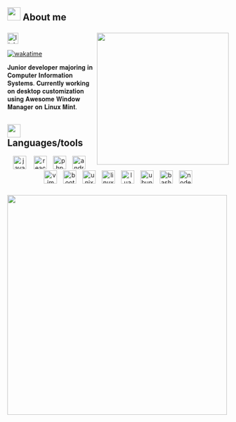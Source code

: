 <h2><img src="https://media.tenor.com/mr9ZTxhFxVAAAAAi/annoying-dog-undertale.gif" width="30"> About me 
</h2>

###
<img align="right" width="300" src="https://i.pinimg.com/originals/b1/ad/ba/b1adba819abf70d9ea98d4e65ea9f2a5.gif"  />

<div align="left">
  <a href="www.linkedin.com/in/laurahobold" target="www.linkedin.com/in/laurahobold">
    <img src="https://img.shields.io/static/v1?message=laurahobold&logo=linkedin&label=&color=ff93b9&logoColor=ff93b9&labelColor=484646&style=for-the-badge" height="25" alt="linkedin logo"  />
  </a>

  [![wakatime](https://wakatime.com/badge/user/50afa9a3-cda1-4676-953f-200674aa1687.svg?style=flat&label=&color=ff93b9&logoColor=ff93b9&labelColor=484646)](https://wakatime.com/@50afa9a3-cda1-4676-953f-200674aa1687)

</div>



<p align="left">    𝐉𝐮𝐧𝐢𝐨𝐫 𝐝𝐞𝐯𝐞𝐥𝐨𝐩𝐞𝐫 𝐦𝐚𝐣𝐨𝐫𝐢𝐧𝐠 𝐢𝐧 𝐂𝐨𝐦𝐩𝐮𝐭𝐞𝐫 𝐈𝐧𝐟𝐨𝐫𝐦𝐚𝐭𝐢𝐨𝐧 𝐒𝐲𝐬𝐭𝐞𝐦𝐬. 𝐂𝐮𝐫𝐫𝐞𝐧𝐭𝐥𝐲 𝐰𝐨𝐫𝐤𝐢𝐧𝐠 𝐨𝐧 𝐝𝐞𝐬𝐤𝐭𝐨𝐩 𝐜𝐮𝐬𝐭𝐨𝐦𝐢𝐳𝐚𝐭𝐢𝐨𝐧 𝐮𝐬𝐢𝐧𝐠 𝐀𝐰𝐞𝐬𝐨𝐦𝐞 𝐖𝐢𝐧𝐝𝐨𝐰 𝐌𝐚𝐧𝐚𝐠𝐞𝐫 𝐨𝐧 𝐋𝐢𝐧𝐮𝐱 𝐌𝐢𝐧𝐭.</p>

### <h2><img src="https://media.tenor.com/mr9ZTxhFxVAAAAAi/annoying-dog-undertale.gif" width="30"> Languages/tools
</h2>
<div align="center">
  <img src="https://cdn.jsdelivr.net/gh/devicons/devicon/icons/javascript/javascript-original.svg" height="30" alt="javascript logo"  />
  <img width="9" />
  <img src="https://cdn.jsdelivr.net/gh/devicons/devicon/icons/react/react-original.svg" height="30" alt="react logo"  />
  <img width="6" />
  <img src="https://cdn.jsdelivr.net/gh/devicons/devicon/icons/php/php-plain.svg" height="30" alt="php logo"  />
  <img width="6" />
  <img src="https://cdn.jsdelivr.net/gh/devicons/devicon/icons/androidstudio/androidstudio-original.svg" height="30" alt="androidstudio logo"  />
  <img width="6" />
  <img src="https://cdn.jsdelivr.net/gh/devicons/devicon/icons/vim/vim-plain.svg" height="30" alt="vim logo"  />
  <img width="6" />
  <img src="https://cdn.jsdelivr.net/gh/devicons/devicon/icons/bootstrap/bootstrap-original.svg" height="30" alt="bootstrap logo"  />
  <img width="6" />
  <img src="https://cdn.jsdelivr.net/gh/devicons/devicon/icons/unix/unix-original.svg" height="30" alt="unix logo"  />
  <img width="6" />
  <img src="https://cdn.jsdelivr.net/gh/devicons/devicon/icons/linux/linux-original.svg" height="30" alt="linux logo"  />
  <img width="6" />
  <img src="https://cdn.jsdelivr.net/gh/devicons/devicon/icons/lua/lua-original.svg" height="30" alt="lua logo"  />
  <img width="6" />
  <img src="https://cdn.jsdelivr.net/gh/devicons/devicon/icons/ubuntu/ubuntu-plain.svg" height="30" alt="ubuntu logo"  />
  <img width="6" />
  <img src="https://cdn.jsdelivr.net/gh/devicons/devicon/icons/bash/bash-original.svg" height="30" alt="bash logo"  />
  <img width="6" />
  <img src="https://cdn.jsdelivr.net/gh/devicons/devicon/icons/nodejs/nodejs-original.svg" height="30" alt="nodejs logo"  />
</div>


###
<!--START_SECTION:waka-->
###
<a href="https://wakatime.com"><img width="500" align="center" src="https://wakatime.com/share/@laurinha/135a80dc-5d62-4b41-a2cf-5dfc6e9e2295.png" /></a>
<!--END_SECTION:waka-->
